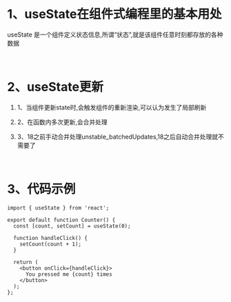 # 1、useState在组件式编程里的基本用处
useState 是一个组件定义状态信息,所谓“状态”,就是该组件任意时刻都存放的各种数据

&nbsp;

# 2、useState更新
1. 1、当组件更新state时,会触发组件的重新渲染,可以认为发生了局部刷新

2. 2、在函数内多次更新,会合并处理

3. 3、18之前手动合并处理unstable_batchedUpdates,18之后自动合并处理就不需要了

&nbsp;

# 3、代码示例
```
import { useState } from 'react';

export default function Counter() {
  const [count, setCount] = useState(0);

  function handleClick() {
    setCount(count + 1);
  }

  return (
    <button onClick={handleClick}>
      You pressed me {count} times
    </button>
  );
};
```